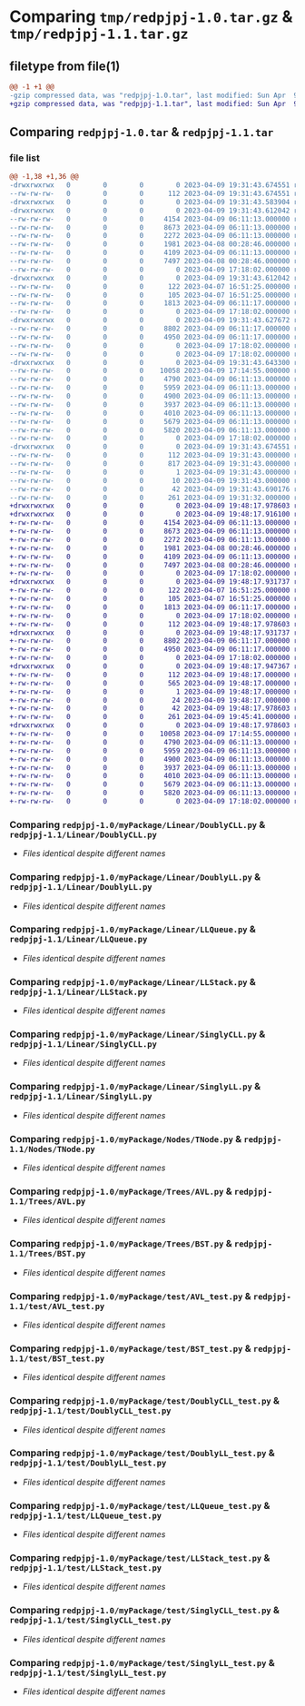 # Comparing `tmp/redpjpj-1.0.tar.gz` & `tmp/redpjpj-1.1.tar.gz`

## filetype from file(1)

```diff
@@ -1 +1 @@
-gzip compressed data, was "redpjpj-1.0.tar", last modified: Sun Apr  9 19:31:43 2023, max compression
+gzip compressed data, was "redpjpj-1.1.tar", last modified: Sun Apr  9 19:48:17 2023, max compression
```

## Comparing `redpjpj-1.0.tar` & `redpjpj-1.1.tar`

### file list

```diff
@@ -1,38 +1,36 @@
-drwxrwxrwx   0        0        0        0 2023-04-09 19:31:43.674551 redpjpj-1.0/
--rw-rw-rw-   0        0        0      112 2023-04-09 19:31:43.674551 redpjpj-1.0/PKG-INFO
-drwxrwxrwx   0        0        0        0 2023-04-09 19:31:43.583904 redpjpj-1.0/myPackage/
-drwxrwxrwx   0        0        0        0 2023-04-09 19:31:43.612042 redpjpj-1.0/myPackage/Linear/
--rw-rw-rw-   0        0        0     4154 2023-04-09 06:11:13.000000 redpjpj-1.0/myPackage/Linear/DoublyCLL.py
--rw-rw-rw-   0        0        0     8673 2023-04-09 06:11:13.000000 redpjpj-1.0/myPackage/Linear/DoublyLL.py
--rw-rw-rw-   0        0        0     2272 2023-04-09 06:11:13.000000 redpjpj-1.0/myPackage/Linear/LLQueue.py
--rw-rw-rw-   0        0        0     1981 2023-04-08 00:28:46.000000 redpjpj-1.0/myPackage/Linear/LLStack.py
--rw-rw-rw-   0        0        0     4109 2023-04-09 06:11:13.000000 redpjpj-1.0/myPackage/Linear/SinglyCLL.py
--rw-rw-rw-   0        0        0     7497 2023-04-08 00:28:46.000000 redpjpj-1.0/myPackage/Linear/SinglyLL.py
--rw-rw-rw-   0        0        0        0 2023-04-09 17:18:02.000000 redpjpj-1.0/myPackage/Linear/__init__.py
-drwxrwxrwx   0        0        0        0 2023-04-09 19:31:43.612042 redpjpj-1.0/myPackage/Nodes/
--rw-rw-rw-   0        0        0      122 2023-04-07 16:51:25.000000 redpjpj-1.0/myPackage/Nodes/DoublyNode.py
--rw-rw-rw-   0        0        0      105 2023-04-07 16:51:25.000000 redpjpj-1.0/myPackage/Nodes/SinglyNode.py
--rw-rw-rw-   0        0        0     1813 2023-04-09 06:11:17.000000 redpjpj-1.0/myPackage/Nodes/TNode.py
--rw-rw-rw-   0        0        0        0 2023-04-09 17:18:02.000000 redpjpj-1.0/myPackage/Nodes/__init__.py
-drwxrwxrwx   0        0        0        0 2023-04-09 19:31:43.627672 redpjpj-1.0/myPackage/Trees/
--rw-rw-rw-   0        0        0     8802 2023-04-09 06:11:17.000000 redpjpj-1.0/myPackage/Trees/AVL.py
--rw-rw-rw-   0        0        0     4950 2023-04-09 06:11:17.000000 redpjpj-1.0/myPackage/Trees/BST.py
--rw-rw-rw-   0        0        0        0 2023-04-09 17:18:02.000000 redpjpj-1.0/myPackage/Trees/__init__.py
--rw-rw-rw-   0        0        0        0 2023-04-09 17:18:02.000000 redpjpj-1.0/myPackage/__init__.py
-drwxrwxrwx   0        0        0        0 2023-04-09 19:31:43.643300 redpjpj-1.0/myPackage/test/
--rw-rw-rw-   0        0        0    10058 2023-04-09 17:14:55.000000 redpjpj-1.0/myPackage/test/AVL_test.py
--rw-rw-rw-   0        0        0     4790 2023-04-09 06:11:13.000000 redpjpj-1.0/myPackage/test/BST_test.py
--rw-rw-rw-   0        0        0     5959 2023-04-09 06:11:13.000000 redpjpj-1.0/myPackage/test/DoublyCLL_test.py
--rw-rw-rw-   0        0        0     4900 2023-04-09 06:11:13.000000 redpjpj-1.0/myPackage/test/DoublyLL_test.py
--rw-rw-rw-   0        0        0     3937 2023-04-09 06:11:13.000000 redpjpj-1.0/myPackage/test/LLQueue_test.py
--rw-rw-rw-   0        0        0     4010 2023-04-09 06:11:13.000000 redpjpj-1.0/myPackage/test/LLStack_test.py
--rw-rw-rw-   0        0        0     5679 2023-04-09 06:11:13.000000 redpjpj-1.0/myPackage/test/SinglyCLL_test.py
--rw-rw-rw-   0        0        0     5820 2023-04-09 06:11:13.000000 redpjpj-1.0/myPackage/test/SinglyLL_test.py
--rw-rw-rw-   0        0        0        0 2023-04-09 17:18:02.000000 redpjpj-1.0/myPackage/test/__init__.py
-drwxrwxrwx   0        0        0        0 2023-04-09 19:31:43.674551 redpjpj-1.0/redpjpj.egg-info/
--rw-rw-rw-   0        0        0      112 2023-04-09 19:31:43.000000 redpjpj-1.0/redpjpj.egg-info/PKG-INFO
--rw-rw-rw-   0        0        0      817 2023-04-09 19:31:43.000000 redpjpj-1.0/redpjpj.egg-info/SOURCES.txt
--rw-rw-rw-   0        0        0        1 2023-04-09 19:31:43.000000 redpjpj-1.0/redpjpj.egg-info/dependency_links.txt
--rw-rw-rw-   0        0        0       10 2023-04-09 19:31:43.000000 redpjpj-1.0/redpjpj.egg-info/top_level.txt
--rw-rw-rw-   0        0        0       42 2023-04-09 19:31:43.690176 redpjpj-1.0/setup.cfg
--rw-rw-rw-   0        0        0      261 2023-04-09 19:31:32.000000 redpjpj-1.0/setup.py
+drwxrwxrwx   0        0        0        0 2023-04-09 19:48:17.978603 redpjpj-1.1/
+drwxrwxrwx   0        0        0        0 2023-04-09 19:48:17.916100 redpjpj-1.1/Linear/
+-rw-rw-rw-   0        0        0     4154 2023-04-09 06:11:13.000000 redpjpj-1.1/Linear/DoublyCLL.py
+-rw-rw-rw-   0        0        0     8673 2023-04-09 06:11:13.000000 redpjpj-1.1/Linear/DoublyLL.py
+-rw-rw-rw-   0        0        0     2272 2023-04-09 06:11:13.000000 redpjpj-1.1/Linear/LLQueue.py
+-rw-rw-rw-   0        0        0     1981 2023-04-08 00:28:46.000000 redpjpj-1.1/Linear/LLStack.py
+-rw-rw-rw-   0        0        0     4109 2023-04-09 06:11:13.000000 redpjpj-1.1/Linear/SinglyCLL.py
+-rw-rw-rw-   0        0        0     7497 2023-04-08 00:28:46.000000 redpjpj-1.1/Linear/SinglyLL.py
+-rw-rw-rw-   0        0        0        0 2023-04-09 17:18:02.000000 redpjpj-1.1/Linear/__init__.py
+drwxrwxrwx   0        0        0        0 2023-04-09 19:48:17.931737 redpjpj-1.1/Nodes/
+-rw-rw-rw-   0        0        0      122 2023-04-07 16:51:25.000000 redpjpj-1.1/Nodes/DoublyNode.py
+-rw-rw-rw-   0        0        0      105 2023-04-07 16:51:25.000000 redpjpj-1.1/Nodes/SinglyNode.py
+-rw-rw-rw-   0        0        0     1813 2023-04-09 06:11:17.000000 redpjpj-1.1/Nodes/TNode.py
+-rw-rw-rw-   0        0        0        0 2023-04-09 17:18:02.000000 redpjpj-1.1/Nodes/__init__.py
+-rw-rw-rw-   0        0        0      112 2023-04-09 19:48:17.978603 redpjpj-1.1/PKG-INFO
+drwxrwxrwx   0        0        0        0 2023-04-09 19:48:17.931737 redpjpj-1.1/Trees/
+-rw-rw-rw-   0        0        0     8802 2023-04-09 06:11:17.000000 redpjpj-1.1/Trees/AVL.py
+-rw-rw-rw-   0        0        0     4950 2023-04-09 06:11:17.000000 redpjpj-1.1/Trees/BST.py
+-rw-rw-rw-   0        0        0        0 2023-04-09 17:18:02.000000 redpjpj-1.1/Trees/__init__.py
+drwxrwxrwx   0        0        0        0 2023-04-09 19:48:17.947367 redpjpj-1.1/redpjpj.egg-info/
+-rw-rw-rw-   0        0        0      112 2023-04-09 19:48:17.000000 redpjpj-1.1/redpjpj.egg-info/PKG-INFO
+-rw-rw-rw-   0        0        0      565 2023-04-09 19:48:17.000000 redpjpj-1.1/redpjpj.egg-info/SOURCES.txt
+-rw-rw-rw-   0        0        0        1 2023-04-09 19:48:17.000000 redpjpj-1.1/redpjpj.egg-info/dependency_links.txt
+-rw-rw-rw-   0        0        0       24 2023-04-09 19:48:17.000000 redpjpj-1.1/redpjpj.egg-info/top_level.txt
+-rw-rw-rw-   0        0        0       42 2023-04-09 19:48:17.978603 redpjpj-1.1/setup.cfg
+-rw-rw-rw-   0        0        0      261 2023-04-09 19:45:41.000000 redpjpj-1.1/setup.py
+drwxrwxrwx   0        0        0        0 2023-04-09 19:48:17.978603 redpjpj-1.1/test/
+-rw-rw-rw-   0        0        0    10058 2023-04-09 17:14:55.000000 redpjpj-1.1/test/AVL_test.py
+-rw-rw-rw-   0        0        0     4790 2023-04-09 06:11:13.000000 redpjpj-1.1/test/BST_test.py
+-rw-rw-rw-   0        0        0     5959 2023-04-09 06:11:13.000000 redpjpj-1.1/test/DoublyCLL_test.py
+-rw-rw-rw-   0        0        0     4900 2023-04-09 06:11:13.000000 redpjpj-1.1/test/DoublyLL_test.py
+-rw-rw-rw-   0        0        0     3937 2023-04-09 06:11:13.000000 redpjpj-1.1/test/LLQueue_test.py
+-rw-rw-rw-   0        0        0     4010 2023-04-09 06:11:13.000000 redpjpj-1.1/test/LLStack_test.py
+-rw-rw-rw-   0        0        0     5679 2023-04-09 06:11:13.000000 redpjpj-1.1/test/SinglyCLL_test.py
+-rw-rw-rw-   0        0        0     5820 2023-04-09 06:11:13.000000 redpjpj-1.1/test/SinglyLL_test.py
+-rw-rw-rw-   0        0        0        0 2023-04-09 17:18:02.000000 redpjpj-1.1/test/__init__.py
```

### Comparing `redpjpj-1.0/myPackage/Linear/DoublyCLL.py` & `redpjpj-1.1/Linear/DoublyCLL.py`

 * *Files identical despite different names*

### Comparing `redpjpj-1.0/myPackage/Linear/DoublyLL.py` & `redpjpj-1.1/Linear/DoublyLL.py`

 * *Files identical despite different names*

### Comparing `redpjpj-1.0/myPackage/Linear/LLQueue.py` & `redpjpj-1.1/Linear/LLQueue.py`

 * *Files identical despite different names*

### Comparing `redpjpj-1.0/myPackage/Linear/LLStack.py` & `redpjpj-1.1/Linear/LLStack.py`

 * *Files identical despite different names*

### Comparing `redpjpj-1.0/myPackage/Linear/SinglyCLL.py` & `redpjpj-1.1/Linear/SinglyCLL.py`

 * *Files identical despite different names*

### Comparing `redpjpj-1.0/myPackage/Linear/SinglyLL.py` & `redpjpj-1.1/Linear/SinglyLL.py`

 * *Files identical despite different names*

### Comparing `redpjpj-1.0/myPackage/Nodes/TNode.py` & `redpjpj-1.1/Nodes/TNode.py`

 * *Files identical despite different names*

### Comparing `redpjpj-1.0/myPackage/Trees/AVL.py` & `redpjpj-1.1/Trees/AVL.py`

 * *Files identical despite different names*

### Comparing `redpjpj-1.0/myPackage/Trees/BST.py` & `redpjpj-1.1/Trees/BST.py`

 * *Files identical despite different names*

### Comparing `redpjpj-1.0/myPackage/test/AVL_test.py` & `redpjpj-1.1/test/AVL_test.py`

 * *Files identical despite different names*

### Comparing `redpjpj-1.0/myPackage/test/BST_test.py` & `redpjpj-1.1/test/BST_test.py`

 * *Files identical despite different names*

### Comparing `redpjpj-1.0/myPackage/test/DoublyCLL_test.py` & `redpjpj-1.1/test/DoublyCLL_test.py`

 * *Files identical despite different names*

### Comparing `redpjpj-1.0/myPackage/test/DoublyLL_test.py` & `redpjpj-1.1/test/DoublyLL_test.py`

 * *Files identical despite different names*

### Comparing `redpjpj-1.0/myPackage/test/LLQueue_test.py` & `redpjpj-1.1/test/LLQueue_test.py`

 * *Files identical despite different names*

### Comparing `redpjpj-1.0/myPackage/test/LLStack_test.py` & `redpjpj-1.1/test/LLStack_test.py`

 * *Files identical despite different names*

### Comparing `redpjpj-1.0/myPackage/test/SinglyCLL_test.py` & `redpjpj-1.1/test/SinglyCLL_test.py`

 * *Files identical despite different names*

### Comparing `redpjpj-1.0/myPackage/test/SinglyLL_test.py` & `redpjpj-1.1/test/SinglyLL_test.py`

 * *Files identical despite different names*

